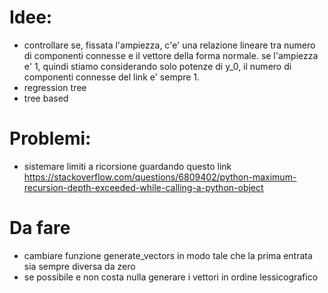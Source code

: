 # Idee:

- controllare se, fissata l'ampiezza, c'e' una relazione lineare tra numero di componenti connesse e il vettore della forma normale. se l'ampiezza e' 1, quindi stiamo considerando solo potenze di y_0, il numero di componenti connesse del link e' sempre 1.
- regression tree
- tree based


# Problemi:
- sistemare limiti a ricorsione guardando questo link https://stackoverflow.com/questions/6809402/python-maximum-recursion-depth-exceeded-while-calling-a-python-object


# Da fare
- cambiare funzione generate_vectors in modo tale che la prima entrata sia sempre diversa da zero
- se possibile e non costa nulla generare i vettori in ordine lessicografico


